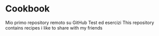 # Cookbook
Mio primo repository remoto su GitHub
Test ed esercizi
This repository contains recipes i like  to share with my friends
